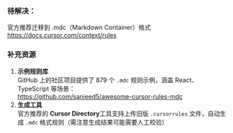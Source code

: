### 待解决：
官方推荐迁移到 .mdc（Markdown Container）格式
https://docs.cursor.com/context/rules
### 补充资源

1. ​**​示例规则库​**​  
    GitHub 上的社区项目提供了 879 个 `.mdc` 规则示例，涵盖 React、TypeScript 等场景：  
    https://github.com/sanjeed5/awesome-cursor-rules-mdc
2. ​**​生成工具​**​  
    官方推荐的 ​**​Cursor Directory​**​ 工具支持上传旧版 `.cursorrules` 文件，自动生成 `.mdc` 格式规则（需注意生成结果可能需要人工校验）